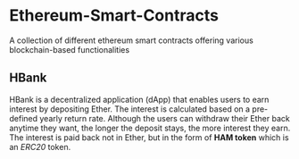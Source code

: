 # Ethereum-Smart-Contracts
A collection of different ethereum smart contracts offering various blockchain-based functionalities

## HBank
HBank is a decentralized application (dApp) that enables users to earn interest by depositing Ether.
The interest is calculated based on a pre-defined yearly return rate. Although the users can withdraw their
Ether back anytime they want, the longer the deposit stays, the more interest they earn. The interest is paid
back not in Ether, but in the form of **HAM token** which is an _ERC20_ token.

